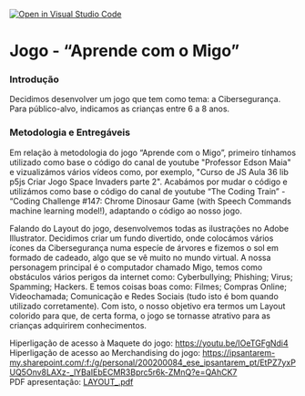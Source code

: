 [![Open in Visual Studio Code](https://classroom.github.com/assets/open-in-vscode-c66648af7eb3fe8bc4f294546bfd86ef473780cde1dea487d3c4ff354943c9ae.svg)](https://classroom.github.com/online_ide?assignment_repo_id=8062995&assignment_repo_type=AssignmentRepo)
# Jogo - “Aprende com o Migo”

### Introdução

Decidimos desenvolver um jogo que tem como tema: a Cibersegurança. Para público-alvo, indicamos as crianças entre 6 a 8 anos. 

### Metodologia e Entregáveis

Em relação à  metodologia do jogo “Aprende com o Migo”, primeiro tínhamos utilizado como base o código do canal de youtube "Professor Edson Maia" e vizualizámos vários vídeos como, por exemplo, "Curso de JS Aula 36 lib p5js Criar Jogo Space Invaders parte 2". Acabámos por mudar o código e utilizámos como base o código do canal de youtube “The Coding Train” - “Coding Challenge #147: Chrome Dinosaur Game (with Speech Commands machine learning model!), adaptando o código ao nosso jogo.

Falando do Layout do jogo, desenvolvemos todas as ilustrações no Adobe Illustrator. Decidimos criar um fundo divertido, onde colocámos vários ícones da Cibersegurança numa especíe de árvores e fizemos o sol em formado de cadeado, algo que se vê muito no mundo virtual. A nossa personagem principal é o computador chamado Migo, temos como obstáculos vários perigos da internet como: Cyberbullying; Phishing; Virus; Spamming; Hackers. E temos coisas boas como: Filmes; Compras Online; Videochamada; Comunicação e Redes Sociais (tudo isto é bom quando utilizado corretamente). Com isto, o nosso objetivo era termos um Layout colorido para que, de certa forma, o jogo se tornasse atrativo para as crianças adquirirem conhecimentos.


Hiperligação de acesso à Maquete do jogo: https://youtu.be/IOeTGFgNdi4                                                                                                          
Hiperligação de acesso ao Merchandising do jogo: https://ipsantarem-my.sharepoint.com/:f:/g/personal/200200084_ese_ipsantarem_pt/EtPZ7yxPUQ5Onv8LAXz-_lYBaIEbECMR3Bprc5r6k-ZMnQ?e=QAhCK7                                                                                                                                                                    
PDF apresentação: [LAYOUT_.pdf](https://github.com/AR-ESES/oneClickGame-joyce-e-bruna/files/9009757/LAYOUT_.pdf)
